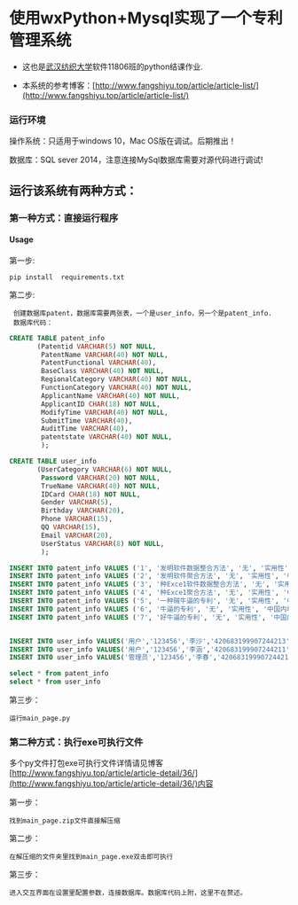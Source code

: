 # 使用wxPython+Mysql实现了一个专利管理系统
+ 这也是[武汉纺织大学](https://www.wtu.edu.cn/)软件11806班的python结课作业.

+ 本系统的参考博客：[http://www.fangshiyu.top/article/article-list/](http://www.fangshiyu.top/article/article-list/)
### 运行环境
操作系统：只适用于windows 10，Mac OS版在调试。后期推出！

数据库：SQL sever 2014，注意连接MySql数据库需要对源代码进行调试!
## 运行该系统有两种方式：
### 第一种方式：直接运行程序
#### Usage
第一步:

    pip install  requirements.txt

第二步:

     创建数据库patent，数据库需要两张表，一个是user_info，另一个是patent_info.
     数据库代码：
```sql
CREATE TABLE patent_info
       (Patentid VARCHAR(5) NOT NULL,
        PatentName VARCHAR(40) NOT NULL,
        PatentFunctional VARCHAR(40),
		BaseClass VARCHAR(40) NOT NULL,
		RegionalCategory VARCHAR(40) NOT NULL,
		FunctionCategory VARCHAR(40) NOT NULL,
		ApplicantName VARCHAR(40) NOT NULL,
		ApplicantID CHAR(18) NOT NULL,
		ModifyTime VARCHAR(40) NOT NULL,
		SubmitTime VARCHAR(40),
		AuditTime VARCHAR(40),
		patentstate VARCHAR(40) NOT NULL,
		); 

CREATE TABLE user_info
       (UserCategory VARCHAR(6) NOT NULL, 
	    Password VARCHAR(20) NOT NULL,
		TrueName VARCHAR(40) NOT NULL,
		IDCard CHAR(18) NOT NULL,
		Gender VARCHAR(5),
        Birthday VARCHAR(20),
		Phone VARCHAR(15),
		QQ VARCHAR(15),
		Email VARCHAR(20),
		UserStatus VARCHAR(8) NOT NULL,
		); 

INSERT INTO patent_info VALUES ('1', '发明软件数据整合方法', '无', '实用性', '中国内地', '发明专利', '李春', '420683199907244218', '2018-06-30', '2018-06-30', '2018-06-30', '审核通过');
INSERT INTO patent_info VALUES ('2', '发明软件聚合方法', '无', '实用性', '中国内地', '发明专利', '李沙', '420683199907244213', '2018-06-30', '2018-06-30', '2018-06-30', '审核通过');
INSERT INTO patent_info VALUES ('3', '种Exce1软件数据整合方法', '无', '实用性', '中国内地', '发明专利', '李沙', '420683199907244213', '2018-06-30', '2018-06-30', '2018-06-30', '审核未通过');
INSERT INTO patent_info VALUES ('4', '种Exce1聚合方法', '无', '实用性', '中国内地', '发明专利', '李沙', '420683199907244213', '2018-06-30', '2018-06-30', '2018-06-30', '待审核');
INSERT INTO patent_info VALUES ('5', '一种贼牛逼的专利', '无', '实用性', '中国内地', '发明专利', '李涵', '420683199907244211', '2018-06-30', '2018-06-30', '2018-06-30', '审核未通过');
INSERT INTO patent_info VALUES ('6', '牛逼的专利', '无', '实用性', '中国内地', '发明专利', '李涵', '420683199907244211', '2018-06-30', '2018-06-30', '2018-06-30', '审核通过');
INSERT INTO patent_info VALUES ('7', '好牛逼的专利', '无', '实用性', '中国内地', '发明专利', '李涵', '420683199907244211', '2018-06-30', '2018-06-30', '2018-06-30', '待审核');


INSERT INTO user_info VALUES('用户','123456','李沙','420683199907244213','男','2020-07-24','15271020426','2858756816','1020323847@qq.com','待审核')
INSERT INTO user_info VALUES('用户','123456','李涵','420683199907244211','男','2020-07-24','15271020426','2858756816','1020323847@qq.com','审核通过')
INSERT INTO user_info VALUES('管理员','123456','李春','420683199907244218','男','2020-04-24','15271020426','2858756816','1020323847@qq.com','审核通过')

select * from patent_info
select * from user_info
```

第三步：

    运行main_page.py

### 第二种方式：执行exe可执行文件
多个py文件打包exe可执行文件详情请见博客[http://www.fangshiyu.top/article/article-detail/36/](http://www.fangshiyu.top/article/article-detail/36/)内容

第一步：

	找到main_page.zip文件直接解压缩

第二步：

	在解压缩的文件夹里找到main_page.exe双击即可执行

第三步：

	进入交互界面在设置里配置参数，连接数据库。数据库代码上附，这里不在赘述。
